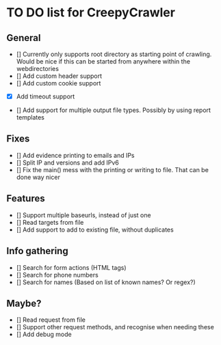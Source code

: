 # TO DO list for CreepyCrawler

## General
- [] Currently only supports root directory as starting point of crawling. Would be nice if this can be started from anywhere within the webdirectories
- [] Add custom header support
- [] Add custom cookie support
- [x] Add timeout support
- [] Add support for multiple output file types. Possibly by using report templates

## Fixes
- [] Add evidence printing to emails and IPs
- [] Split IP and versions and add IPv6
- [] Fix the main() mess with the printing or writing to file. That can be done way nicer

## Features
- [] Support multiple baseurls, instead of just one
- [] Read targets from file
- [] Add support to add to existing file, without duplicates

## Info gathering
- [] Search for form actions (HTML tags)
- [] Search for phone numbers
- [] Search for names (Based on list of known names? Or regex?)

## Maybe?
- [] Read request from file
- [] Support other request methods, and recognise when needing these
- [] Add debug mode
